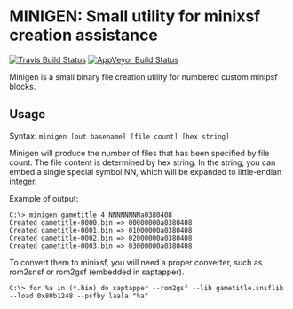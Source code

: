 MINIGEN: Small utility for minixsf creation assistance
======================================================
[![Travis Build Status](https://travis-ci.org/loveemu/minigen.svg?branch=master)](https://travis-ci.org/loveemu/minigen) [![AppVeyor Build Status](https://ci.appveyor.com/api/projects/status/qr3a767i6pr975bw/branch/master?svg=true)](https://ci.appveyor.com/project/loveemu/minigen/branch/master)

Minigen is a small binary file creation utility for numbered custom minipsf blocks.

Usage
-----

Syntax: `minigen [out basename] [file count] [hex string]`

Minigen will produce the number of files that has been specified by file count.
The file content is determined by hex string. In the string, you can embed a single special symbol NN, which will be expanded to little-endian integer.

Example of output:

```
C:\> minigen gametitle 4 NNNNNNNNa0380408
Created gametitle-0000.bin => 00000000a0380408
Created gametitle-0001.bin => 01000000a0380408
Created gametitle-0002.bin => 02000000a0380408
Created gametitle-0003.bin => 03000000a0380408
```

To convert them to minixsf, you will need a proper converter,
such as rom2snsf or rom2gsf (embedded in saptapper).

```
C:\> for %a in (*.bin) do saptapper --rom2gsf --lib gametitle.snsflib --load 0x80b1248 --psfby laala "%a"
```

